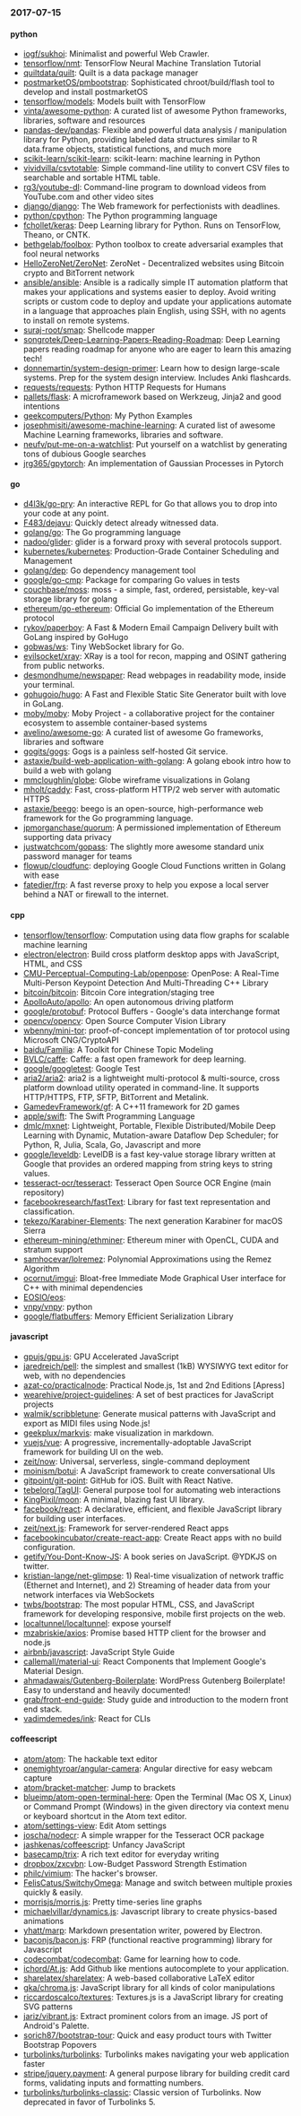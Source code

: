 ### 2017-07-15

#### python
* [iogf/sukhoi](https://github.com/iogf/sukhoi): Minimalist and powerful Web Crawler.
* [tensorflow/nmt](https://github.com/tensorflow/nmt): TensorFlow Neural Machine Translation Tutorial
* [quiltdata/quilt](https://github.com/quiltdata/quilt): Quilt is a data package manager
* [postmarketOS/pmbootstrap](https://github.com/postmarketOS/pmbootstrap): Sophisticated chroot/build/flash tool to develop and install postmarketOS
* [tensorflow/models](https://github.com/tensorflow/models): Models built with TensorFlow
* [vinta/awesome-python](https://github.com/vinta/awesome-python): A curated list of awesome Python frameworks, libraries, software and resources
* [pandas-dev/pandas](https://github.com/pandas-dev/pandas): Flexible and powerful data analysis / manipulation library for Python, providing labeled data structures similar to R data.frame objects, statistical functions, and much more
* [scikit-learn/scikit-learn](https://github.com/scikit-learn/scikit-learn): scikit-learn: machine learning in Python
* [vividvilla/csvtotable](https://github.com/vividvilla/csvtotable): Simple command-line utility to convert CSV files to searchable and sortable HTML table.
* [rg3/youtube-dl](https://github.com/rg3/youtube-dl): Command-line program to download videos from YouTube.com and other video sites
* [django/django](https://github.com/django/django): The Web framework for perfectionists with deadlines.
* [python/cpython](https://github.com/python/cpython): The Python programming language
* [fchollet/keras](https://github.com/fchollet/keras): Deep Learning library for Python. Runs on TensorFlow, Theano, or CNTK.
* [bethgelab/foolbox](https://github.com/bethgelab/foolbox): Python toolbox to create adversarial examples that fool neural networks
* [HelloZeroNet/ZeroNet](https://github.com/HelloZeroNet/ZeroNet): ZeroNet - Decentralized websites using Bitcoin crypto and BitTorrent network
* [ansible/ansible](https://github.com/ansible/ansible): Ansible is a radically simple IT automation platform that makes your applications and systems easier to deploy. Avoid writing scripts or custom code to deploy and update your applications automate in a language that approaches plain English, using SSH, with no agents to install on remote systems.
* [suraj-root/smap](https://github.com/suraj-root/smap): Shellcode mapper
* [songrotek/Deep-Learning-Papers-Reading-Roadmap](https://github.com/songrotek/Deep-Learning-Papers-Reading-Roadmap): Deep Learning papers reading roadmap for anyone who are eager to learn this amazing tech!
* [donnemartin/system-design-primer](https://github.com/donnemartin/system-design-primer): Learn how to design large-scale systems. Prep for the system design interview. Includes Anki flashcards.
* [requests/requests](https://github.com/requests/requests): Python HTTP Requests for Humans 
* [pallets/flask](https://github.com/pallets/flask): A microframework based on Werkzeug, Jinja2 and good intentions
* [geekcomputers/Python](https://github.com/geekcomputers/Python): My Python Examples
* [josephmisiti/awesome-machine-learning](https://github.com/josephmisiti/awesome-machine-learning): A curated list of awesome Machine Learning frameworks, libraries and software.
* [neufv/put-me-on-a-watchlist](https://github.com/neufv/put-me-on-a-watchlist):  Put yourself on a watchlist by generating tons of dubious Google searches
* [jrg365/gpytorch](https://github.com/jrg365/gpytorch): An implementation of Gaussian Processes in Pytorch

#### go
* [d4l3k/go-pry](https://github.com/d4l3k/go-pry): An interactive REPL for Go that allows you to drop into your code at any point.
* [F483/dejavu](https://github.com/F483/dejavu): Quickly detect already witnessed data.
* [golang/go](https://github.com/golang/go): The Go programming language
* [nadoo/glider](https://github.com/nadoo/glider): glider is a forward proxy with several protocols support.
* [kubernetes/kubernetes](https://github.com/kubernetes/kubernetes): Production-Grade Container Scheduling and Management
* [golang/dep](https://github.com/golang/dep): Go dependency management tool
* [google/go-cmp](https://github.com/google/go-cmp): Package for comparing Go values in tests
* [couchbase/moss](https://github.com/couchbase/moss): moss - a simple, fast, ordered, persistable, key-val storage library for golang
* [ethereum/go-ethereum](https://github.com/ethereum/go-ethereum): Official Go implementation of the Ethereum protocol
* [rykov/paperboy](https://github.com/rykov/paperboy):  A Fast & Modern Email Campaign Delivery built with GoLang inspired by GoHugo
* [gobwas/ws](https://github.com/gobwas/ws): Tiny WebSocket library for Go.
* [evilsocket/xray](https://github.com/evilsocket/xray): XRay is a tool for recon, mapping and OSINT gathering from public networks.
* [desmondhume/newspaper](https://github.com/desmondhume/newspaper): Read webpages in readability mode, inside your terminal.
* [gohugoio/hugo](https://github.com/gohugoio/hugo): A Fast and Flexible Static Site Generator built with love in GoLang.
* [moby/moby](https://github.com/moby/moby): Moby Project - a collaborative project for the container ecosystem to assemble container-based systems
* [avelino/awesome-go](https://github.com/avelino/awesome-go): A curated list of awesome Go frameworks, libraries and software
* [gogits/gogs](https://github.com/gogits/gogs): Gogs is a painless self-hosted Git service.
* [astaxie/build-web-application-with-golang](https://github.com/astaxie/build-web-application-with-golang): A golang ebook intro how to build a web with golang
* [mmcloughlin/globe](https://github.com/mmcloughlin/globe): Globe wireframe visualizations in Golang
* [mholt/caddy](https://github.com/mholt/caddy): Fast, cross-platform HTTP/2 web server with automatic HTTPS
* [astaxie/beego](https://github.com/astaxie/beego): beego is an open-source, high-performance web framework for the Go programming language.
* [jpmorganchase/quorum](https://github.com/jpmorganchase/quorum): A permissioned implementation of Ethereum supporting data privacy
* [justwatchcom/gopass](https://github.com/justwatchcom/gopass): The slightly more awesome standard unix password manager for teams
* [flowup/cloudfunc](https://github.com/flowup/cloudfunc): deploying Google Cloud Functions written in Golang with ease
* [fatedier/frp](https://github.com/fatedier/frp): A fast reverse proxy to help you expose a local server behind a NAT or firewall to the internet.

#### cpp
* [tensorflow/tensorflow](https://github.com/tensorflow/tensorflow): Computation using data flow graphs for scalable machine learning
* [electron/electron](https://github.com/electron/electron): Build cross platform desktop apps with JavaScript, HTML, and CSS
* [CMU-Perceptual-Computing-Lab/openpose](https://github.com/CMU-Perceptual-Computing-Lab/openpose): OpenPose: A Real-Time Multi-Person Keypoint Detection And Multi-Threading C++ Library
* [bitcoin/bitcoin](https://github.com/bitcoin/bitcoin): Bitcoin Core integration/staging tree
* [ApolloAuto/apollo](https://github.com/ApolloAuto/apollo): An open autonomous driving platform
* [google/protobuf](https://github.com/google/protobuf): Protocol Buffers - Google's data interchange format
* [opencv/opencv](https://github.com/opencv/opencv): Open Source Computer Vision Library
* [wbenny/mini-tor](https://github.com/wbenny/mini-tor): proof-of-concept implementation of tor protocol using Microsoft CNG/CryptoAPI
* [baidu/Familia](https://github.com/baidu/Familia): A Toolkit for Chinese Topic Modeling
* [BVLC/caffe](https://github.com/BVLC/caffe): Caffe: a fast open framework for deep learning.
* [google/googletest](https://github.com/google/googletest): Google Test
* [aria2/aria2](https://github.com/aria2/aria2): aria2 is a lightweight multi-protocol & multi-source, cross platform download utility operated in command-line. It supports HTTP/HTTPS, FTP, SFTP, BitTorrent and Metalink.
* [GamedevFramework/gf](https://github.com/GamedevFramework/gf): A C++11 framework for 2D games
* [apple/swift](https://github.com/apple/swift): The Swift Programming Language
* [dmlc/mxnet](https://github.com/dmlc/mxnet): Lightweight, Portable, Flexible Distributed/Mobile Deep Learning with Dynamic, Mutation-aware Dataflow Dep Scheduler; for Python, R, Julia, Scala, Go, Javascript and more
* [google/leveldb](https://github.com/google/leveldb): LevelDB is a fast key-value storage library written at Google that provides an ordered mapping from string keys to string values.
* [tesseract-ocr/tesseract](https://github.com/tesseract-ocr/tesseract): Tesseract Open Source OCR Engine (main repository)
* [facebookresearch/fastText](https://github.com/facebookresearch/fastText): Library for fast text representation and classification.
* [tekezo/Karabiner-Elements](https://github.com/tekezo/Karabiner-Elements): The next generation Karabiner for macOS Sierra
* [ethereum-mining/ethminer](https://github.com/ethereum-mining/ethminer): Ethereum miner with OpenCL, CUDA and stratum support
* [samhocevar/lolremez](https://github.com/samhocevar/lolremez): Polynomial Approximations using the Remez Algorithm
* [ocornut/imgui](https://github.com/ocornut/imgui): Bloat-free Immediate Mode Graphical User interface for C++ with minimal dependencies
* [EOSIO/eos](https://github.com/EOSIO/eos): 
* [vnpy/vnpy](https://github.com/vnpy/vnpy): python
* [google/flatbuffers](https://github.com/google/flatbuffers): Memory Efficient Serialization Library

#### javascript
* [gpujs/gpu.js](https://github.com/gpujs/gpu.js): GPU Accelerated JavaScript
* [jaredreich/pell](https://github.com/jaredreich/pell):  the simplest and smallest (1kB) WYSIWYG text editor for web, with no dependencies
* [azat-co/practicalnode](https://github.com/azat-co/practicalnode): Practical Node.js, 1st and 2nd Editions [Apress]
* [wearehive/project-guidelines](https://github.com/wearehive/project-guidelines): A set of best practices for JavaScript projects
* [walmik/scribbletune](https://github.com/walmik/scribbletune): Generate musical patterns with JavaScript and export as MIDI files using Node.js!
* [geekplux/markvis](https://github.com/geekplux/markvis): make visualization in markdown. 
* [vuejs/vue](https://github.com/vuejs/vue): A progressive, incrementally-adoptable JavaScript framework for building UI on the web.
* [zeit/now](https://github.com/zeit/now): Universal, serverless, single-command deployment
* [moinism/botui](https://github.com/moinism/botui):  A JavaScript framework to create conversational UIs
* [gitpoint/git-point](https://github.com/gitpoint/git-point):  GitHub for iOS. Built with React Native.
* [tebelorg/TagUI](https://github.com/tebelorg/TagUI): General purpose tool for automating web interactions
* [KingPixil/moon](https://github.com/KingPixil/moon):   A minimal, blazing fast UI library.
* [facebook/react](https://github.com/facebook/react): A declarative, efficient, and flexible JavaScript library for building user interfaces.
* [zeit/next.js](https://github.com/zeit/next.js): Framework for server-rendered React apps
* [facebookincubator/create-react-app](https://github.com/facebookincubator/create-react-app): Create React apps with no build configuration.
* [getify/You-Dont-Know-JS](https://github.com/getify/You-Dont-Know-JS): A book series on JavaScript. @YDKJS on twitter.
* [kristian-lange/net-glimpse](https://github.com/kristian-lange/net-glimpse): 1) Real-time visualization of network traffic (Ethernet and Internet), and 2) Streaming of header data from your network interfaces via WebSockets
* [twbs/bootstrap](https://github.com/twbs/bootstrap): The most popular HTML, CSS, and JavaScript framework for developing responsive, mobile first projects on the web.
* [localtunnel/localtunnel](https://github.com/localtunnel/localtunnel): expose yourself
* [mzabriskie/axios](https://github.com/mzabriskie/axios): Promise based HTTP client for the browser and node.js
* [airbnb/javascript](https://github.com/airbnb/javascript): JavaScript Style Guide
* [callemall/material-ui](https://github.com/callemall/material-ui): React Components that Implement Google's Material Design.
* [ahmadawais/Gutenberg-Boilerplate](https://github.com/ahmadawais/Gutenberg-Boilerplate):  WordPress Gutenberg Boilerplate!  Easy to understand and heavily documented! 
* [grab/front-end-guide](https://github.com/grab/front-end-guide):  Study guide and introduction to the modern front end stack.
* [vadimdemedes/ink](https://github.com/vadimdemedes/ink):  React for CLIs

#### coffeescript
* [atom/atom](https://github.com/atom/atom): The hackable text editor
* [onemightyroar/angular-camera](https://github.com/onemightyroar/angular-camera): Angular directive for easy webcam capture
* [atom/bracket-matcher](https://github.com/atom/bracket-matcher): Jump to brackets
* [blueimp/atom-open-terminal-here](https://github.com/blueimp/atom-open-terminal-here): Open the Terminal (Mac OS X, Linux) or Command Prompt (Windows) in the given directory via context menu or keyboard shortcut in the Atom text editor.
* [atom/settings-view](https://github.com/atom/settings-view): Edit Atom settings
* [joscha/nodecr](https://github.com/joscha/nodecr): A simple wrapper for the Tesseract OCR package
* [jashkenas/coffeescript](https://github.com/jashkenas/coffeescript): Unfancy JavaScript
* [basecamp/trix](https://github.com/basecamp/trix): A rich text editor for everyday writing
* [dropbox/zxcvbn](https://github.com/dropbox/zxcvbn): Low-Budget Password Strength Estimation
* [philc/vimium](https://github.com/philc/vimium): The hacker's browser.
* [FelisCatus/SwitchyOmega](https://github.com/FelisCatus/SwitchyOmega): Manage and switch between multiple proxies quickly & easily.
* [morrisjs/morris.js](https://github.com/morrisjs/morris.js): Pretty time-series line graphs
* [michaelvillar/dynamics.js](https://github.com/michaelvillar/dynamics.js): Javascript library to create physics-based animations
* [yhatt/marp](https://github.com/yhatt/marp): Markdown presentation writer, powered by Electron.
* [baconjs/bacon.js](https://github.com/baconjs/bacon.js): FRP (functional reactive programming) library for Javascript
* [codecombat/codecombat](https://github.com/codecombat/codecombat): Game for learning how to code.
* [ichord/At.js](https://github.com/ichord/At.js): Add Github like mentions autocomplete to your application.
* [sharelatex/sharelatex](https://github.com/sharelatex/sharelatex): A web-based collaborative LaTeX editor
* [gka/chroma.js](https://github.com/gka/chroma.js): JavaScript library for all kinds of color manipulations
* [riccardoscalco/textures](https://github.com/riccardoscalco/textures): Textures.js is a JavaScript library for creating SVG patterns
* [jariz/vibrant.js](https://github.com/jariz/vibrant.js): Extract prominent colors from an image. JS port of Android's Palette.
* [sorich87/bootstrap-tour](https://github.com/sorich87/bootstrap-tour): Quick and easy product tours with Twitter Bootstrap Popovers
* [turbolinks/turbolinks](https://github.com/turbolinks/turbolinks): Turbolinks makes navigating your web application faster
* [stripe/jquery.payment](https://github.com/stripe/jquery.payment): A general purpose library for building credit card forms, validating inputs and formatting numbers.
* [turbolinks/turbolinks-classic](https://github.com/turbolinks/turbolinks-classic): Classic version of Turbolinks. Now deprecated in favor of Turbolinks 5.
